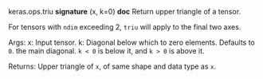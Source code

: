 keras.ops.triu
__signature__
(x, k=0)
__doc__
Return upper triangle of a tensor.

For tensors with `ndim` exceeding 2, `triu` will apply to the
final two axes.

Args:
    x: Input tensor.
    k: Diagonal below which to zero elements. Defaults to `0`. the
        main diagonal. `k < 0` is below it, and `k > 0` is above it.

Returns:
    Upper triangle of `x`, of same shape and data type as `x`.
